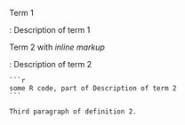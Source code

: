 Term 1

:   Description of term 1

Term 2 with *inline markup*

:   Description of term 2

    ```r
    some R code, part of Description of term 2
    ```

    Third paragraph of definition 2.
